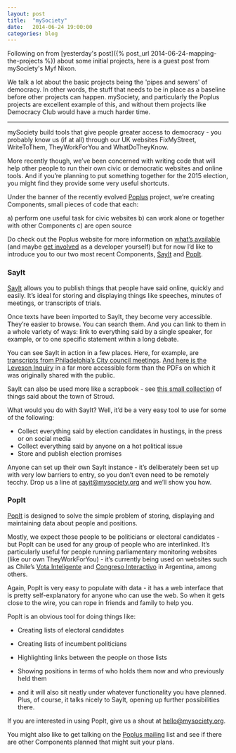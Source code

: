 ```yaml
---
layout: post
title:  "mySociety"
date:   2014-06-24 19:00:00
categories: blog
---
```


Following on from [yesterday's post]({% post_url 2014-06-24-mapping-the-projects %}) about some initial projects, here is a guest post from mySociety's 
Myf Nixon.

We talk a lot about the basic projects being the 'pipes and sewers' of democracy.  In other words, the stuff that needs to be in place as a baseline before other projects can happen.  mySociety, and particularly the Poplus projects are excellent example of this, and without them projects like Democracy Club would have a much harder time.

----

mySociety build tools that give people greater access to democracy - you probably know us (if at all) through our UK websites FixMyStreet, WriteToThem, TheyWorkForYou and WhatDoTheyKnow. 

More recently though, we’ve been concerned with writing code that will help other people to run their own civic or democratic websites and online tools. And if you’re planning to put something together for the 2015 election, you might find they provide some very useful shortcuts.

Under the banner of the recently evolved [Poplus](http://www.poplus.org/) project, we’re creating Components, small pieces of code that each:

a) perform one useful task for civic websites
b) can work alone or together with other Components
c) are open source

Do check out the Poplus website for more information on [what’s available](http://poplus.org/components/current/) (and maybe [get involved](http://poplus.org/get-involved/other-ways/) as a developer yourself) but for now I’d like to introduce you to our two most recent Components, [SayIt](http://sayit.mysociety.org/) and [PopIt](http://popit.poplus.org/).

### SayIt

[SayIt](http://sayit.mysociety.org/) allows you to publish things that people have said online, quickly and easily. It’s ideal for storing and displaying things like speeches, minutes of meetings, or transcripts of trials.

Once texts have been imported to SayIt, they become very accessible. They’re easier to browse. You can search them. And you can link to them in a whole variety of ways: link to everything said by a single speaker, for example, or to one specific statement within a long debate.

You can see SayIt in action in a few places. Here, for example, are [transcripts from Philadelphia’s City council meetings](http://philadelphia.sayit.mysociety.org/). [And here is the Leveson Inquiry](http://leveson.sayit.mysociety.org/) in a far more accessible form than the PDFs on which it was originally shared with the public.

SayIt can also be used more like a scrapbook - see [this small collection](http://stroud.sayit.mysociety.org/) of things said about the town of Stroud.

What would you do with SayIt? Well, it’d be a very easy tool to use for some of the following:

- Collect everything said by election candidates in hustings, in the press or on social media
- Collect everything said by anyone on a hot political issue
- Store and publish election promises

Anyone can set up their own SayIt instance - it’s deliberately been set up with very low barriers to entry, so you don’t even need to be remotely tecchy. Drop us a line at [sayit@mysociety.org](mailto:sayit@mysociety.org) and we’ll show you how.

### PopIt

[PopIt](http://popit.poplus.org/) is designed to solve the simple problem of storing, displaying and maintaining data about people and positions.

Mostly, we expect those people to be politicians or electoral candidates - but PopIt can be used for any group of people who are interlinked. It’s particularly useful for people running parliamentary monitoring websites (like our own TheyWorkForYou) - it’s currently being used on websites such as Chile’s [Vota Inteligente](http://votainteligente.cl/) and [Congreso Interactivo](http://monitor.congresointeractivo.org/) in Argentina, among others.

Again, PopIt is very easy to populate with data - it has a web interface that is pretty self-explanatory for anyone who can use the web. So when it gets close to the wire, you can rope in friends and family to help you.

PopIt is an obvious tool for doing things like:

- Creating lists of electoral candidates
- Creating lists of incumbent politicians
- Highlighting links between the people on those lists
- Showing positions in terms of who holds them now and who previously held them

- and it will also sit neatly under whatever functionality you have planned. Plus, of course, it talks nicely to SayIt, opening up further possibilities there.

If you are interested in using PopIt, give us a shout at hello@mysociety.org.

You might also like to get talking on the [Poplus mailing](https://groups.google.com/forum/#!forum/poplus) list and see if there are other Components planned that might suit your plans.

